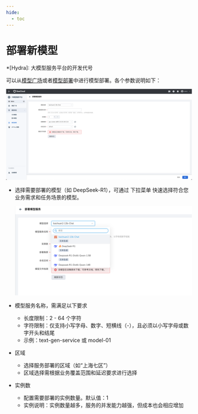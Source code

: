 ```yaml
---
hide:
  - toc
---
```


# 部署新模型

*[Hydra]: 大模型服务平台的开发代号

可以从[模型广场](../index.md)或者[模型部署](./index.md)中进行模型部署。各个参数说明如下：

![deploy](../images/deploy01.png)

- 选择需要部署的模型（如 DeepSeek-R1），可通过 下拉菜单 快速选择符合您业务需求和任务场景的模型。

    ![deploy](../images/deploy02.png)

- 模型服务名称，需满足以下要求

    - 长度限制：2 - 64 个字符
    - 字符限制：仅支持小写字母、数字、短横线（-），且必须以小写字母或数字开头和结尾
    - 示例：text-gen-service 或 model-01

- 区域

    - 选择服务部署的区域（如“上海七区”）
    - 区域选择需根据业务覆盖范围和延迟要求进行选择

- 实例数

    - 配置需要部署的实例数量。默认值：1
    - 实例说明：实例数量越多，服务的并发能力越强，但成本也会相应增加
